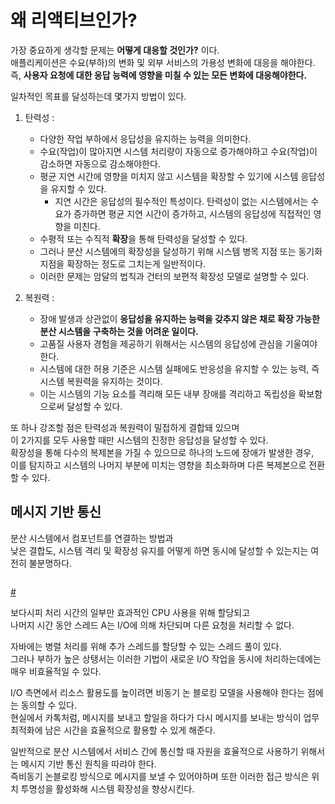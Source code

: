 # 왜 리액티브인가?  
  
가장 중요하게 생각할 문제는 **어떻게 대응할 것인가?** 이다.         
애플리케이션은 수요(부하)의 변화 및 외부 서비스의 가용성 변화에 대응을 해야한다.     
즉, **사용자 요청에 대한 응답 능력에 영향을 미칠 수 있는 모든 변화에 대응해야한다.**   

일차적인 목표를 달성하는데 몇가지 방법이 있다. 
 
1. 탄력성 :   
    * 다양한 작업 부하에서 응답성을 유지하는 능력을 의미한다.    
    * 수요(작업)이 많아지면 시스템 처리량이 자동으로 증가해야하고 수요(작업)이 감소하면 자동으로 감소해야한다.    
    * 평균 지연 시간에 영향을 미치지 않고 시스템을 확장할 수 있기에 시스템 응답성을 유지할 수 있다.   
        * 지연 시간은 응답성의 필수적인 특성이다.
          탄력성이 없는 시스템에서는 수요가 증가하면 평균 지연 시간이 증가하고, 시스템의 응답성에 직접적인 영향을 미친다.    
    * 수평적 또는 수직적 **확장**을 통해 탄력성을 달성할 수 있다.    
    * 그러나 분산 시스템에의 확장성을 달성하기 위해 시스템 병목 지점 또는 동기화 지점을 확장하는 정도로 그치는게 일반적이다.  
    * 이러한 문제는 암달의 법칙과 건터의 보편적 확장성 모델로 설명할 수 있다.  
  
2. 복원력 : 
    * 장애 발생과 상관없이 **응답성을 유지하는 능력을 갖추지 않은 채로 확장 가능한 분산 시스템을 구축하는 것을 어려운 일이다.**   
    * 고품질 사용자 경험을 제공하기 위해서는 시스템의 응답성에 관심을 기울여야 한다.     
    * 시스템에 대한 허용 기준은 시스템 실패에도 반응성을 유지할 수 있는 능력, 즉 시스템 복원력을 유지하는 것이다.       
    * 이는 시스템의 기능 요소를 격리해 모든 내부 장애를 격리하고 독립성을 확보함으로써 달성할 수 있다.       
   
또 하나 강조할 점은 탄력성과 복원력이 밀접하게 결합돼 있으며          
이 2가지를 모두 사용할 때만 시스템의 진정한 응답성을 달성할 수 있다.         
확장성을 통해 다수의 복제본을 가질 수 있으므로 하나의 노드에 장애가 발생한 경우,        
이를 탐지하고 시스템의 나머지 부분에 미치는 영향을 최소화하며 다른 복제본으로 전환할 수 있다.    

## 메시지 기반 통신 

분산 시스템에서 컴포넌트를 연결하는 방법과     
낮은 결합도, 시스템 격리 및 확장성 유지를 어떻게 하면 동시에 달성할 수 있는지는 여전히 불분명하다.    

```java
```

[#](#)  

보다시피 처리 시간의 일부만 효과적인 CPU 사용을 위해 할당되고     
나머지 시간 동안 스레드 A는 I/O에 의해 차단되며 다른 요청을 처리할 수 없다.     
 
자바에는 병렬 처리를 위해 추가 스레드를 할당할 수 있는 스레드 풀이 있다.     
그러나 부하가 높은 상탱서는 이러한 기법이 새로운 I/O 작업을 동시에 처리하는데에는 매우 비효율적일 수 있다.    
  
I/O 측면에서 리소스 활용도를 높이려면 비동기 논 블로킹 모델을 사용해야 한다는 점에는 동의할 수 있다.       
현실에서 카톡처럼, 메시지를 보내고 할일을 하다가 다시 메시지를 보내는 방식이 업무 최적화에 남은 시간을 효율적으로 활용할 수 있게 해준다.     
  
일반적으로 분산 시스템에서 서비스 간에 통신할 때 자원을 효율적으로 사용하기 위해서는 메시지 기반 통신 원칙을 따랴야 한다.    
즉비동기 논블로킹 방식으로 메시지를 보낼 수 있어야하며 또한 이러한 접근 방식은 위치 투명성을 활성화해 시스템 확장성을 향상시킨다.   





